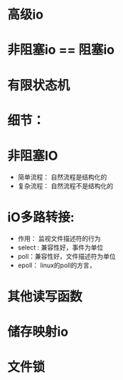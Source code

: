 # 高级io
# 非阻塞io == 阻塞io 
# 有限状态机   
# 细节： 
# 非阻塞IO 
- 简单流程： 自然流程是结构化的
- 复杂流程： 自然流程不是结构化的
# iO多路转接:
- 作用： 监视文件描述符的行为
- select : 兼容性好，事件为单位
- poll：兼容性好，文件描述符为单位
- epoll： linux的poll的方言，

# 其他读写函数 
# 储存映射io
# 文件锁 
